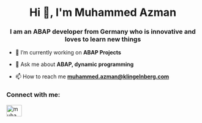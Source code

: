 <h1 align="center">Hi 👋, I'm Muhammed Azman</h1>
<h3 align="center">I am an ABAP developer from Germany who is innovative and loves to learn new things</h3>

- 🔭 I’m currently working on **ABAP Projects**

- 💬 Ask me about **ABAP, dynamic programming**

- 📫 How to reach me **muhammed.azman@klingelnberg.com**

<h3 align="left">Connect with me:</h3>
<p align="left">
<a href="https://linkedin.com/in/muhammedazman" target="blank"><img align="center" src="https://raw.githubusercontent.com/rahuldkjain/github-profile-readme-generator/master/src/images/icons/Social/linked-in-alt.svg" alt="muhammedazman" height="30" width="40" /></a>
</p>
